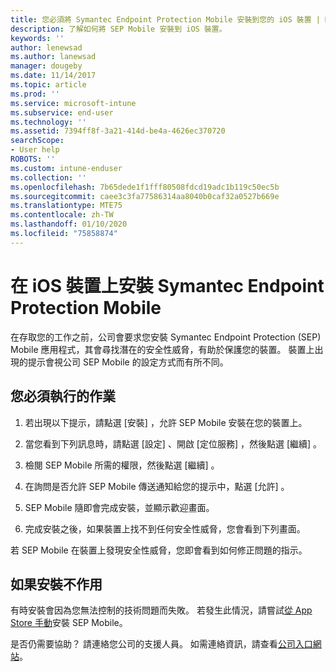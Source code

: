 ```yaml
---
title: 您必須將 Symantec Endpoint Protection Mobile 安裝到您的 iOS 裝置 | Microsoft Docs
description: 了解如何將 SEP Mobile 安裝到 iOS 裝置。
keywords: ''
author: lenewsad
ms.author: lanewsad
manager: dougeby
ms.date: 11/14/2017
ms.topic: article
ms.prod: ''
ms.service: microsoft-intune
ms.subservice: end-user
ms.technology: ''
ms.assetid: 7394ff8f-3a21-414d-be4a-4626ec370720
searchScope:
- User help
ROBOTS: ''
ms.custom: intune-enduser
ms.collection: ''
ms.openlocfilehash: 7b65dede1f1fff80508fdcd19adc1b119c50ec5b
ms.sourcegitcommit: caee3c3fa77586314aa8040b0caf32a0527b669e
ms.translationtype: MTE75
ms.contentlocale: zh-TW
ms.lasthandoff: 01/10/2020
ms.locfileid: "75858874"
---
```

# <a name="install-symantec-endpoint-protection-mobile-on-your-ios-device"></a>在 iOS 裝置上安裝 Symantec Endpoint Protection Mobile

在存取您的工作之前，公司會要求您安裝 Symantec Endpoint Protection (SEP) Mobile 應用程式，其會尋找潛在的安全性威脅，有助於保護您的裝置。 裝置上出現的提示會視公司 SEP Mobile 的設定方式而有所不同。

## <a name="what-you-need-to-do"></a>您必須執行的作業

1. 若出現以下提示，請點選 [安裝]  ，允許 SEP Mobile 安裝在您的裝置上。

2. 當您看到下列訊息時，請點選 [設定]  、開啟 [定位服務]  ，然後點選 [繼續]  。

3. 檢閱 SEP Mobile 所需的權限，然後點選 [繼續]  。

4. 在詢問是否允許 SEP Mobile 傳送通知給您的提示中，點選 [允許]  。

5. SEP Mobile 隨即會完成安裝，並顯示歡迎畫面。

6. 完成安裝之後，如果裝置上找不到任何安全性威脅，您會看到下列畫面。

若 SEP Mobile 在裝置上發現安全性威脅，您即會看到如何修正問題的指示。

## <a name="if-the-installation-doesnt-work"></a>如果安裝不作用

有時安裝會因為您無法控制的技術問題而失敗。 若發生此情況，請嘗試[從 App Store 手動](https://itunes.apple.com/app/sep-mobile/id695620821)安裝 SEP Mobile。

是否仍需要協助？ 請連絡您公司的支援人員。 如需連絡資訊，請查看[公司入口網站](https://go.microsoft.com/fwlink/?linkid=2010980)。

